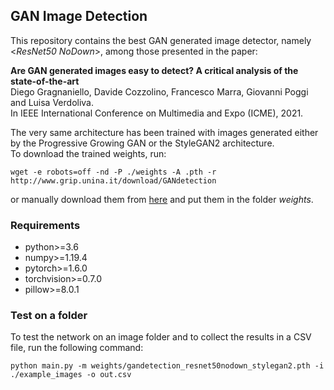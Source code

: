 ## GAN Image Detection
This repository contains the best GAN generated image detector, namely <*ResNet50 NoDown*>, among those presented in the paper:

**Are GAN generated images easy to detect? A critical analysis of the state-of-the-art**  
Diego Gragnaniello, Davide Cozzolino, Francesco Marra, Giovanni Poggi and Luisa Verdoliva.
<br />In IEEE International Conference on Multimedia and Expo (ICME), 2021.

The very same architecture has been trained with images generated either by the Progressive Growing GAN or the StyleGAN2 architecture.
<br />To download the trained weights, run:
```
wget -e robots=off -nd -P ./weights -A .pth -r http://www.grip.unina.it/download/GANdetection
```
or manually download them from [here](http://www.grip.unina.it/download/GANdetection) and put them in the folder *weights*.

### Requirements
- python>=3.6
- numpy>=1.19.4
- pytorch>=1.6.0
- torchvision>=0.7.0
- pillow>=8.0.1

### Test on a folder

To test the network on an image folder and to collect the results in a CSV file, run the following command:

```
python main.py -m weights/gandetection_resnet50nodown_stylegan2.pth -i ./example_images -o out.csv
```

